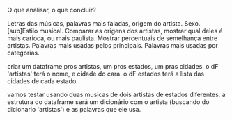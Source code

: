 O que analisar, o que concluir?

Letras das músicas, palavras mais faladas, origem do artista. Sexo. [sub]Estilo musical.
Comparar as origens dos artistas, mostrar qual deles é mais carioca, ou mais paulista.
Mostrar percentuais de semelhança entre artistas.
Palavras mais usadas pelos principais. Palavras mais usadas por categorias.

criar um dataframe pros artistas, um pros estados, um pras cidades. o dF 'artistas' terá o nome, e cidade do cara. o dF estados terá a lista das cidades de cada estado.

vamos testar usando duas musicas de dois artistas de estados diferentes.
a estrutura do dataframe será um dicionário com o artista (buscando do dicionario 'artistas') e as palavras que ele usa.
